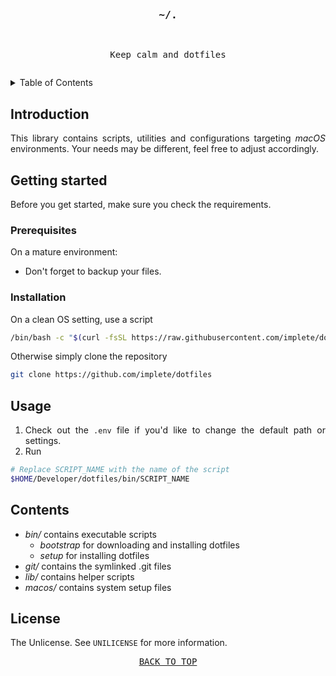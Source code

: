 <div align="justify">
<a id="read-me"></a>
<br />

<!-- title -->
<div align="center">
<pre><h3>~/.</h3>
<p>Keep calm and dotfiles</p></pre>
</div>

<!-- table-of-contents -->
<details>
  <summary>Table of Contents</summary>
  <ol>
    <li>
      <a href="#introduction">Introduction</a>
    </li>
    <li>
      <a href="#getting-started">Getting Started</a>
      <ul>
        <li><a href="#prerequisites">Prerequisites</a></li>
        <li><a href="#installation">Installation</a></li>
      </ul>
    </li>
    <li><a href="#usage">Usage</a></li>
    <li><a href="#contents">Contents</a></li>
    <li><a href="#license">License</a></li>
  </ol>
</details>

<!-- intro -->
## Introduction

This library contains scripts, utilities and configurations targeting *macOS* environments. Your needs may be different, feel free to adjust accordingly.

<!-- get-started -->
## Getting started

Before you get started, make sure you check the requirements. 

### Prerequisites

On a mature environment:
* Don't forget to backup your files.

### Installation

On a clean OS setting, use a script
```sh
/bin/bash -c "$(curl -fsSL https://raw.githubusercontent.com/implete/dotfiles/main/bin/bootstrap)"
```

Otherwise simply clone the repository
```sh
git clone https://github.com/implete/dotfiles
```

<!-- usage -->
## Usage

1. Check out the `.env` file if you'd like to change the default path or settings.
2. Run
```sh
# Replace SCRIPT_NAME with the name of the script
$HOME/Developer/dotfiles/bin/SCRIPT_NAME
```

<!-- contents -->
## Contents

* *bin/* contains executable scripts 
  - *bootstrap* for downloading and installing dotfiles
  - *setup* for installing dotfiles
* *git/* contains the symlinked .git files
* *lib/* contains helper scripts
* *macos/* contains system setup files

<!-- license -->
## License

The Unlicense. See `UNILICENSE` for more information.

<!-- elevator -->
<pre align="center"><a href="#read-me">BACK TO TOP</a></pre>

</div>